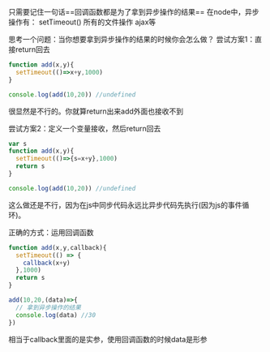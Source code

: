 只需要记住一句话==回调函数都是为了拿到异步操作的结果==
在node中，异步操作有：
    setTimeout()
    所有的文件操作
    ajax等

思考一个问题：当你想要拿到异步操作的结果的时候你会怎么做？
尝试方案1：直接return回去
  ```javaScript
  function add(x,y){
    setTimeout(()=>x+y,1000)
  }

  console.log(add(10,20)) //undefined
  ```
  很显然是不行的。你就算return出来add外面也接收不到

尝试方案2：定义一个变量接收，然后return回去
  ```javaScript
  var s
  function add(x,y){
    setTimeout(()=>{s=x+y},1000)
    return s
  }

  console.log(add(10,20)) //undefined
  ```
  这么做还是不行，因为在js中同步代码永远比异步代码先执行(因为js的事件循环)。

正确的方式：运用回调函数
```javascript
function add(x,y,callback){
  setTimeout(() => {
    callback(x+y)
  },1000)
  return s
}

add(10,20,(data)=>{
  // 拿到异步操作的结果
  console.log(data) //30
})
```
相当于callback里面的是实参，使用回调函数的时候data是形参
